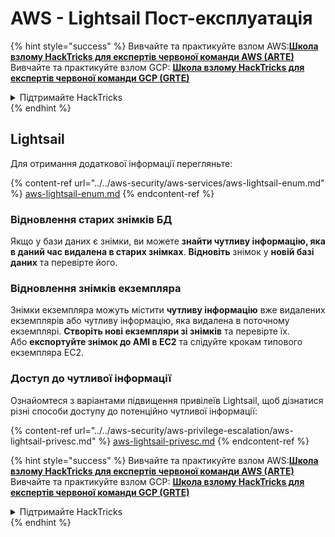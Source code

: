 # AWS - Lightsail Пост-експлуатація

{% hint style="success" %}
Вивчайте та практикуйте взлом AWS:<img src="/.gitbook/assets/image.png" alt="" data-size="line">[**Школа взлому HackTricks для експертів червоної команди AWS (ARTE)**](https://training.hacktricks.xyz/courses/arte)<img src="/.gitbook/assets/image.png" alt="" data-size="line">\
Вивчайте та практикуйте взлом GCP: <img src="/.gitbook/assets/image (2).png" alt="" data-size="line">[**Школа взлому HackTricks для експертів червоної команди GCP (GRTE)**<img src="/.gitbook/assets/image (2).png" alt="" data-size="line">](https://training.hacktricks.xyz/courses/grte)

<details>

<summary>Підтримайте HackTricks</summary>

* Перевірте [**плани підписки**](https://github.com/sponsors/carlospolop)!
* **Приєднуйтесь до** 💬 [**групи Discord**](https://discord.gg/hRep4RUj7f) або [**групи Telegram**](https://t.me/peass) або **слідкуйте** за нами на **Twitter** 🐦 [**@hacktricks\_live**](https://twitter.com/hacktricks\_live)**.**
* **Поширюйте хакерські трюки, надсилаючи PR до** [**HackTricks**](https://github.com/carlospolop/hacktricks) та [**HackTricks Cloud**](https://github.com/carlospolop/hacktricks-cloud) репозиторіїв на GitHub.

</details>
{% endhint %}

## Lightsail

Для отримання додаткової інформації перегляньте:

{% content-ref url="../../aws-security/aws-services/aws-lightsail-enum.md" %}
[aws-lightsail-enum.md](../../aws-security/aws-services/aws-lightsail-enum.md)
{% endcontent-ref %}

### Відновлення старих знімків БД

Якщо у бази даних є знімки, ви можете **знайти чутливу інформацію, яка в даний час видалена в старих знімках**. **Відновіть** знімок у **новій базі даних** та перевірте його.

### Відновлення знімків екземпляра

Знімки екземпляра можуть містити **чутливу інформацію** вже видалених екземплярів або чутливу інформацію, яка видалена в поточному екземплярі. **Створіть нові екземпляри зі знімків** та перевірте їх.\
Або **експортуйте знімок до AMI в EC2** та слідуйте крокам типового екземпляра EC2.

### Доступ до чутливої інформації

Ознайомтеся з варіантами підвищення привілеїв Lightsail, щоб дізнатися різні способи доступу до потенційно чутливої інформації:

{% content-ref url="../../aws-security/aws-privilege-escalation/aws-lightsail-privesc.md" %}
[aws-lightsail-privesc.md](../../aws-security/aws-privilege-escalation/aws-lightsail-privesc.md)
{% endcontent-ref %}

{% hint style="success" %}
Вивчайте та практикуйте взлом AWS:<img src="/.gitbook/assets/image.png" alt="" data-size="line">[**Школа взлому HackTricks для експертів червоної команди AWS (ARTE)**](https://training.hacktricks.xyz/courses/arte)<img src="/.gitbook/assets/image.png" alt="" data-size="line">\
Вивчайте та практикуйте взлом GCP: <img src="/.gitbook/assets/image (2).png" alt="" data-size="line">[**Школа взлому HackTricks для експертів червоної команди GCP (GRTE)**<img src="/.gitbook/assets/image (2).png" alt="" data-size="line">](https://training.hacktricks.xyz/courses/grte)

<details>

<summary>Підтримайте HackTricks</summary>

* Перевірте [**плани підписки**](https://github.com/sponsors/carlospolop)!
* **Приєднуйтесь до** 💬 [**групи Discord**](https://discord.gg/hRep4RUj7f) або [**групи Telegram**](https://t.me/peass) або **слідкуйте** за нами на **Twitter** 🐦 [**@hacktricks\_live**](https://twitter.com/hacktricks\_live)**.**
* **Поширюйте хакерські трюки, надсилаючи PR до** [**HackTricks**](https://github.com/carlospolop/hacktricks) та [**HackTricks Cloud**](https://github.com/carlospolop/hacktricks-cloud) репозиторіїв на GitHub.

</details>
{% endhint %}
